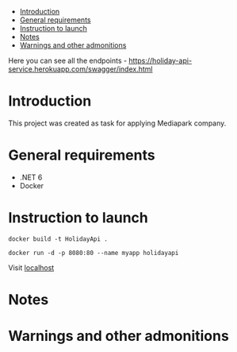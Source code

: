 * [Introduction](#introduction)
* [General requirements](#general-requirements)
* [Instruction to launch](#instruction-to-launch)
* [Notes](#notes)
* [Warnings and other admonitions](#warnings-and-other-admonitions)

Here you can see all the endpoints - https://holiday-api-service.herokuapp.com/swagger/index.html

# Introduction
This project was created as task for applying Mediapark company.
# General requirements
* .NET 6
* Docker

# Instruction to launch
 ```
 docker build -t HolidayApi .
 
 docker run -d -p 8080:80 --name myapp holidayapi
 ```
 Visit [localhost](http://localhost:8080/swagger/index.html)
 
# Notes

# Warnings and other admonitions 
	
